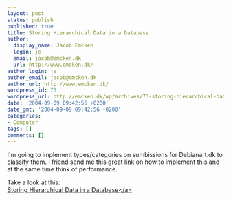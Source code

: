 ```yaml
---
layout: post
status: publish
published: true
title: Storing Hierarchical Data in a Database
author:
  display_name: Jacob Emcken
  login: je
  email: jacob@emcken.dk
  url: http://www.emcken.dk/
author_login: je
author_email: jacob@emcken.dk
author_url: http://www.emcken.dk/
wordpress_id: 73
wordpress_url: http://emcken.dk/wp/archives/73-storing-hierarchical-data-in-a-database.html
date: '2004-09-09 09:42:56 +0200'
date_gmt: '2004-09-09 09:42:56 +0200'
categories:
- Computer
tags: []
comments: []
---
```

<p>I'm going to implement types&#47;categories on sumbissions for Debianart.dk to classify them. I friend send me this great link on how to implement this and at the same time think of performance.</p>
<p>Take a look at this:<br />
<a href="http:&#47;&#47;www.sitepoint.com&#47;article&#47;hierarchical-data-database&#47;">Storing Hierarchical Data in a Database<&#47;a></p>
